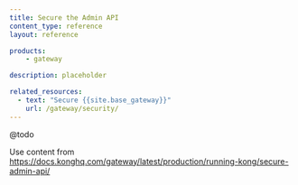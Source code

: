 ```yaml
---
title: Secure the Admin API
content_type: reference
layout: reference

products:
    - gateway

description: placeholder

related_resources:
  - text: "Secure {{site.base_gateway}}"
    url: /gateway/security/
---
```


@todo

Use content from https://docs.konghq.com/gateway/latest/production/running-kong/secure-admin-api/ 
